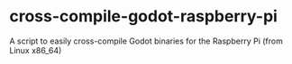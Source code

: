 # cross-compile-godot-raspberry-pi
A script to easily cross-compile Godot binaries for the Raspberry Pi (from Linux x86_64)
